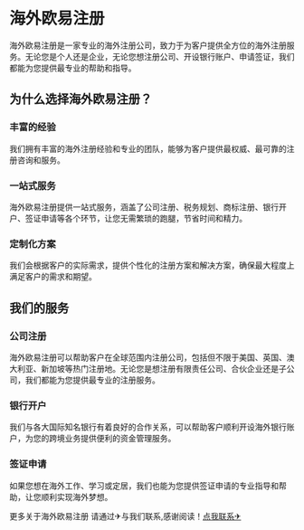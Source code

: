# 海外欧易注册

海外欧易注册是一家专业的海外注册公司，致力于为客户提供全方位的海外注册服务。无论您是个人还是企业，无论您想注册公司、开设银行账户、申请签证，我们都能为您提供最专业的帮助和指导。

## 为什么选择海外欧易注册？

### 丰富的经验
我们拥有丰富的海外注册经验和专业的团队，能够为客户提供最权威、最可靠的注册咨询和服务。

### 一站式服务
海外欧易注册提供一站式服务，涵盖了公司注册、税务规划、商标注册、银行开户、签证申请等各个环节，让您无需繁琐的跑腿，节省时间和精力。

### 定制化方案
我们会根据客户的实际需求，提供个性化的注册方案和解决方案，确保最大程度上满足客户的需求和期望。

## 我们的服务

### 公司注册
海外欧易注册可以帮助客户在全球范围内注册公司，包括但不限于美国、英国、澳大利亚、新加坡等热门注册地。无论您是想注册有限责任公司、合伙企业还是子公司，我们都能为您提供最专业的注册服务。

### 银行开户
我们与各大国际知名银行有着良好的合作关系，可以帮助客户顺利开设海外银行账户，为您的跨境业务提供便利的资金管理服务。

### 签证申请
如果您想在海外工作、学习或定居，我们也能为您提供签证申请的专业指导和帮助，让您顺利实现海外梦想。

更多关于海外欧易注册 请通过✈与我们联系,感谢阅读！[点我联系✈](https://www.k02.cc)